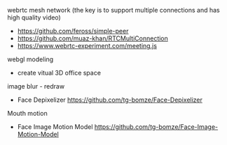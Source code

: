 webrtc mesh network (the key is to support multiple connections and has high quality video) 
   - https://github.com/feross/simple-peer
   - https://github.com/muaz-khan/RTCMultiConnection
   - https://www.webrtc-experiment.com/meeting.js

webgl modeling
   - create vitual 3D office space 
   
image blur - redraw 
   - Face Depixelizer https://github.com/tg-bomze/Face-Depixelizer
   
Mouth motion 
   -  Face Image Motion Model https://github.com/tg-bomze/Face-Image-Motion-Model

     
